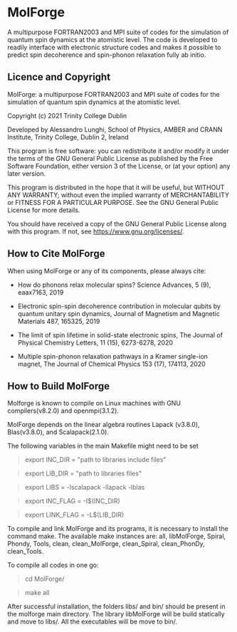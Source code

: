 # MolForge
A multipurpose FORTRAN2003 and MPI suite of codes for the simulation of quantum spin dynamics at the atomistic level. The code is developed to readily 
interface with electronic structure codes and makes it possible to predict spin decoherence and spin-phonon relaxation fully ab initio.

## Licence and Copyright

MolForge: a multipurpose FORTRAN2003 and MPI suite of codes for the simulation of quantum spin dynamics at the atomistic level. 

Copyright (c) 2021 Trinity College Dublin

Developed by Alessandro Lunghi, School of Physics, AMBER and CRANN Institute, Trinity College, Dublin 2, Ireland

This program is free software: you can redistribute it and/or modify it under the terms of the GNU General Public License as published by
the Free Software Foundation, either version 3 of the License, or (at your option) any later version.

This program is distributed in the hope that it will be useful, but WITHOUT ANY WARRANTY; without even the implied warranty of
MERCHANTABILITY or FITNESS FOR A PARTICULAR PURPOSE.  See the GNU General Public License for more details.

You should have received a copy of the GNU General Public License along with this program.  If not, see <https://www.gnu.org/licenses/>.

## How to Cite MolForge

When using  MolForge or any of its components, please always cite:

- How do phonons relax molecular spins? Science Advances, 5 (9), eaax7163, 2019

- Electronic spin-spin decoherence contribution in molecular qubits by quantum unitary spin dynamics, Journal of Magnetism and Magnetic Materials 487, 165325, 2019

- The limit of spin lifetime in solid-state electronic spins, The Journal of Physical Chemistry Letters, 11 (15), 6273-6278, 2020 

- Multiple spin-phonon relaxation pathways in a Kramer single-ion magnet, The Journal of Chemical Physics 153 (17), 174113, 2020

## How to Build MolForge

Molforge is known to compile on Linux machines with GNU compilers(v8.2.0) and openmpi(3.1.2).

MolForge depends on the linear algebra routines Lapack (v3.8.0), Blas(v3.8.0), and Scalapack(2.1.0).

The following variables in the main Makefile might need to be set 

> export INC_DIR = "path to libraries include files"

> export LIB_DIR = "path to libraries files"

> export LIBS = -lscalapack -llapack -lblas

> export INC_FLAG = -I$(INC_DIR) 
 
> export LINK_FLAG = -L$(LIB_DIR) 


To compile and link MolForge and its programs, it 
is necessary to install the command make. 
The available make instances are: all, libMolForge, Spiral, Phondy, 
Tools, clean, clean_MolForge, clean_Spiral, clean_PhonDy,
 clean_Tools.

To compile all codes in one go:

> cd MolForge/

> make all

After successful installation, the folders libs/ and 
bin/ should be present in the molforge main directory. 
The library libMolForge will be build statically and 
move to libs/. All the executables will be move to bin/.
